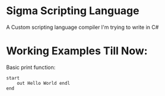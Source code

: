 # Sigma Scripting Language
A Custom scripting language compiler I'm trying to write in C#

# Working Examples Till Now:
Basic print function:
```
start
    out Hello World endl
end
 ```

